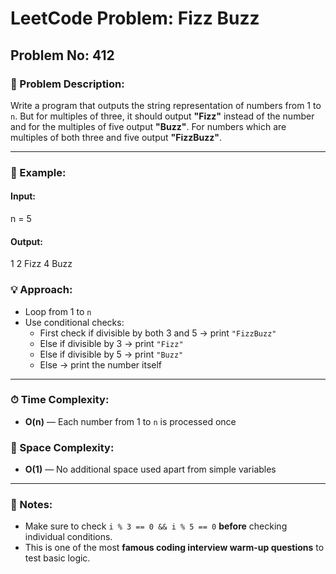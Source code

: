 # LeetCode Problem: Fizz Buzz

## Problem No: 412

### 🔹 Problem Description:
Write a program that outputs the string representation of numbers from 1 to `n`. But for multiples of three, it should output **"Fizz"** instead of the number and for the multiples of five output **"Buzz"**. For numbers which are multiples of both three and five output **"FizzBuzz"**.

---

### 🔸 Example:

#### Input:
n = 5


#### Output:
1
2
Fizz
4
Buzz


### 💡 Approach:
- Loop from 1 to `n`
- Use conditional checks:
  - First check if divisible by both 3 and 5 → print `"FizzBuzz"`
  - Else if divisible by 3 → print `"Fizz"`
  - Else if divisible by 5 → print `"Buzz"`
  - Else → print the number itself

---

### ⏱ Time Complexity:
- **O(n)** — Each number from 1 to `n` is processed once

### 💾 Space Complexity:
- **O(1)** — No additional space used apart from simple variables

---

### 🧠 Notes:
- Make sure to check `i % 3 == 0 && i % 5 == 0` **before** checking individual conditions.
- This is one of the most **famous coding interview warm-up questions** to test basic logic.
